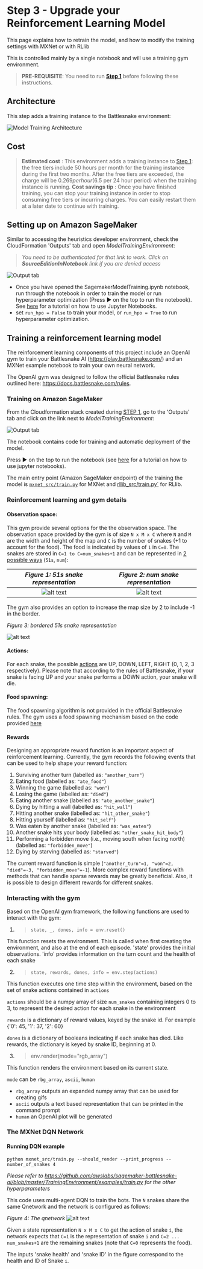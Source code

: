 # Step 3 - Upgrade your Reinforcement Learning Model

This page explains how to retrain the model, and how to modify the training settings with MXNet or with RLlib

This is controlled mainly by a single notebook and will use a training gym environment.

> __PRE-REQUISITE__: You need to run __[Step 1](DeployTheAIEndpoint.md)__ before following these instructions.

## Architecture

This step adds a training instance to the Battlesnake environment:

![Model Training Architecture](images/ArchitectureSagemakerBattlesnakeTraining.png "Model Training Architecture")

## Cost

> __Estimated cost__ : This environment adds a training instance to [Step 1](DeployTheAIEndpoint.md): the free tiers include 50 hours per month for the training instance during the first two months.
> After the free tiers are exceeded, the charge will be $0.269 per hour ($6.5 per 24 hour period) when the training instance is running.
> __Cost savings tip__ : Once you have finished training, you can stop your training instance in order to stop consuming free tiers or incurring charges. You can easily restart them at a later date to continue with training.

## Setting up on Amazon SageMaker

Similar to accessing the heuristics developer environment, check the CloudFormation 'Outputs' tab and open _ModelTrainingEnvironment_:

> _You need to be authenticated for that link to work. Click on __SourceEditionInNotebook__ link if you are denied access_

![Output tab](images/outputs.png "Output tab")

- Once you have opened the SagemakerModelTraining.ipynb notebook, run through the notebook in order to train the model or run hyperparameter optimization (Press ► on the top to run the notebook). See [here](https://www.youtube.com/watch?v=7wfPqAyYADY) for a tutorial on how to use Jupyter Notebooks.
- set `run_hpo = False` to train your model, or `run_hpo = True` to run hyperparameter optimization.

## Training a reinforcement learning model

The reinforcement learning components of this project include an OpenAI gym to train your Battlesnake AI (https://play.battlesnake.com/) and an MXNet example notebook to train your own neural network.

The OpenAI gym was designed to follow the official Battlesnake rules outlined here: https://docs.battlesnake.com/rules.

### Training on Amazon SageMaker

From the Cloudformation stack created during [STEP 1](DeployTheAIEndpoint.md), go to the  'Outputs' tab and click on the link next to _ModelTrainingEnvironment_:

![Output tab](images/outputs.png "Output tab")

The notebook contains code for training and automatic deployment of the model.

Press ► on the top to run the notebook (see [here](https://www.youtube.com/watch?v=7wfPqAyYADY) for a tutorial on how to use jupyter notebooks).

The main entry point (Amazon SageMaker endpoint) of the training the model is [`mxnet_src/train.py`](../TrainingEnvironment/examples/train.py) for MXNet and [rllib_src/train.py`](../TrainingEnvironment/examples/train.py) for RLlib.

### Reinforcement learning and gym details

#### Observation space: 

This gym provide several options for the the observation space. 
The observation space provided by the gym is of size `N x M x C` where `N` and `M` are the width and height of the map and `C` is the number of snakes (+1 to account for the food). The food is indicated by values of `1` in `C=0`. The snakes are stored in `C=1 to C=num_snakes+1` and can be represented in [2 possible ways](../TrainingEnvironment/battlesnake_gym/snake_gym.py) (`51s`, `num`): 

*Figure 1: 51s snake representation*             |  *Figure 2: num snake representation*
:-----------------------------------------------:|:----------------------------------------------------------------:
![alt text](images/51s.png "51s snake representation") |  ![alt text](images/num.png "num snake representation")

The gym also provides an option to increase the map size by 2 to include -1 in the border.

*Figure 3: bordered 51s snake representation*

![alt text](images/border.png "Bordered 51s snake representation")

#### Actions:

For each snake, the possible [actions](../TrainingEnvironment/battlesnake_gym/snake.py) are UP, DOWN, LEFT, RIGHT (0, 1, 2, 3 respectively). Please note that according to the rules of Battlesnake, if your snake is facing UP and your snake performs a DOWN action, your snake will die.

#### Food spawning:

The food spawning algorithm is not provided in the official Battlesnake rules. The gym uses a food spawning mechanism based on the code provided [here](
https://github.com/battlesnakeio/engine/blob/master/rules/tick.go#L82)

#### Rewards

Designing an appropriate reward function is an important aspect of reinforcement learning. Currently, the gym records the following events that can be used to help shape your reward function:

1. Surviving another turn (labelled as: `"another_turn"`)
2. Eating food (labelled as: `"ate_food"`)
3. Winning the game (labelled as: `"won"`)
4. Losing the game (labelled as: `"died"`)
5. Eating another snake (labelled as: `"ate_another_snake"`)
6. Dying by hitting a wall (labelled as: `"hit_wall"`)
7. Hitting another snake (labelled as: `"hit_other_snake"`)
8. Hitting yourself (labelled as: `"hit_self"`)
9. Was eaten by another snake (labelled as: `"was_eaten"`)
10. Another snake hits your body (labelled as: `"other_snake_hit_body"`)
11. Performing a forbidden move (i.e., moving south when facing north) (labelled as: `"forbidden_move"`)
12. Dying by starving (labelled as: `"starved"`)

The current reward function is simple (`"another_turn"=1, "won"=2, "died"=-3, "forbidden_move"=-1`).
More complex reward functions with methods that can handle sparse rewards may be greatly beneficial. Also, it is possible to design different rewards for different snakes. 

### Interacting with the gym

Based on the OpenAI gym framework, the following functions are used to interact with the gym:

1. >`state, _, dones, info = env.reset()`

This function resets the environment. This is called when first creating the environment, and also at the end of each episode. 'state' provides the initial observations. 'info' provides information on the turn count and the health of each snake

2. > `state, rewards, dones, info = env.step(actions)`

This function executes one time step within the environment, based on the set of snake actions contained in `actions`

`actions` should be a numpy array of size `num_snakes` containing integers 0 to 3, to represent the desired action for each snake in the environment

`rewards` is a dictionary of reward values, keyed by the snake id. For example {'0': 45, '1': 37, '2': 60}

`dones` is a dictionary of booleans indicating if each snake has died. Like rewards, the dictionary is keyed by snake ID, beginning at 0. 

3. > env.render(mode="rgb_array")

This function renders the environment based on its current state.

`mode` can be `rbg_array`, `ascii`, `human` 

- `rbg_array` outputs an expanded numpy array that can be used for creating gifs
- `ascii` outputs a text based representation that can be printed in the command prompt
- `human` an OpenAI plot will be generated

### The MXNet DQN Network

#### Running DQN example

`python mxnet_src/train.py --should_render --print_progress --number_of_snakes 4`

*Please refer to https://github.com/awslabs/sagemaker-battlesnake-ai/blob/master/TrainingEnvironment/examples/train.py for the other hyperparameters*

This code uses multi-agent DQN to train the bots. The `N` snakes share the same Qnetwork and the network is configured as follows:

*Figure 4: The qnetwork*
![alt text](images/qnetwork.png "qnetwork")

Given a state representation `N x M x C` to get the action of snake `i`, the network expects that `C=1` is the representation of snake `i` and `C=2 ... num_snakes+1` are the remaining snakes (note that `C=0` represents the food).

The inputs 'snake health' and 'snake ID' in the figure correspond to the health and ID of Snake `i`.